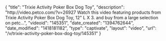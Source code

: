 {
    "title": "Trixie Activity Poker Box Dog Toy",
    "description": "http:\/\/video.petco.com\/?v=26927 Watch this video featuring products from Trixie Activity Poker Box Dog Toy, 12\" L X 3. and buy from a large selection on petc...",
    "videoid": "145351",
    "date_created": "1394762644",
    "date_modified": "1418181182",
    "type": "captivate",
    "layout": "video",
    "url": "\/v\/trixie-activity-poker-box-dog-toy\/145351"
}